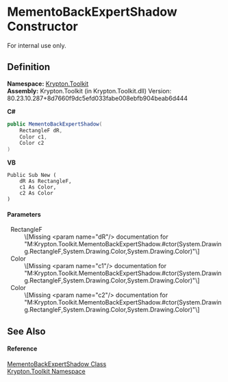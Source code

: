 # MementoBackExpertShadow Constructor


For internal use only.



## Definition
**Namespace:** <a href="79d2eac2-21f4-54ff-7552-b20c33c30600.md">Krypton.Toolkit</a>  
**Assembly:** Krypton.Toolkit (in Krypton.Toolkit.dll) Version: 80.23.10.287+8d7660f9dc5efd033fabe008ebfb904beab6d444

**C#**
``` C#
public MementoBackExpertShadow(
	RectangleF dR,
	Color c1,
	Color c2
)
```
**VB**
``` VB
Public Sub New ( 
	dR As RectangleF,
	c1 As Color,
	c2 As Color
)
```



#### Parameters
<dl><dt>  RectangleF</dt><dd>\[Missing &lt;param name="dR"/&gt; documentation for "M:Krypton.Toolkit.MementoBackExpertShadow.#ctor(System.Drawing.RectangleF,System.Drawing.Color,System.Drawing.Color)"\]</dd><dt>  Color</dt><dd>\[Missing &lt;param name="c1"/&gt; documentation for "M:Krypton.Toolkit.MementoBackExpertShadow.#ctor(System.Drawing.RectangleF,System.Drawing.Color,System.Drawing.Color)"\]</dd><dt>  Color</dt><dd>\[Missing &lt;param name="c2"/&gt; documentation for "M:Krypton.Toolkit.MementoBackExpertShadow.#ctor(System.Drawing.RectangleF,System.Drawing.Color,System.Drawing.Color)"\]</dd></dl>

## See Also


#### Reference
<a href="468d9918-4b51-91d1-e5cb-2f8ea5236fb3.md">MementoBackExpertShadow Class</a>  
<a href="79d2eac2-21f4-54ff-7552-b20c33c30600.md">Krypton.Toolkit Namespace</a>  

